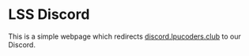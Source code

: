 # LSS Discord
This is a simple webpage which redirects [discord.lpucoders.club](https://discord.gg/7Ckz99rjvS) to our Discord.
